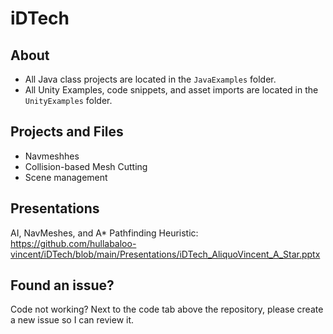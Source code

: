 # iDTech

## About
* All Java class projects are located in the `JavaExamples` folder.
* All Unity Examples, code snippets, and asset imports are located in the `UnityExamples` folder.

## Projects and Files
* Navmeshhes
* Collision-based Mesh Cutting
* Scene management

## Presentations

AI, NavMeshes, and A* Pathfinding Heuristic: 
https://github.com/hullabaloo-vincent/iDTech/blob/main/Presentations/iDTech_AliquoVincent_A_Star.pptx

## Found an issue?
Code not working? Next to the code tab above the repository, please create a new issue so I can review it.
